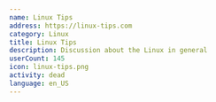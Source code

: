 ```yaml
---
name: Linux Tips
address: https://linux-tips.com
category: Linux
title: Linux Tips
description: Discussion about the Linux in general
userCount: 145
icon: linux-tips.png
activity: dead
language: en_US
---
```

